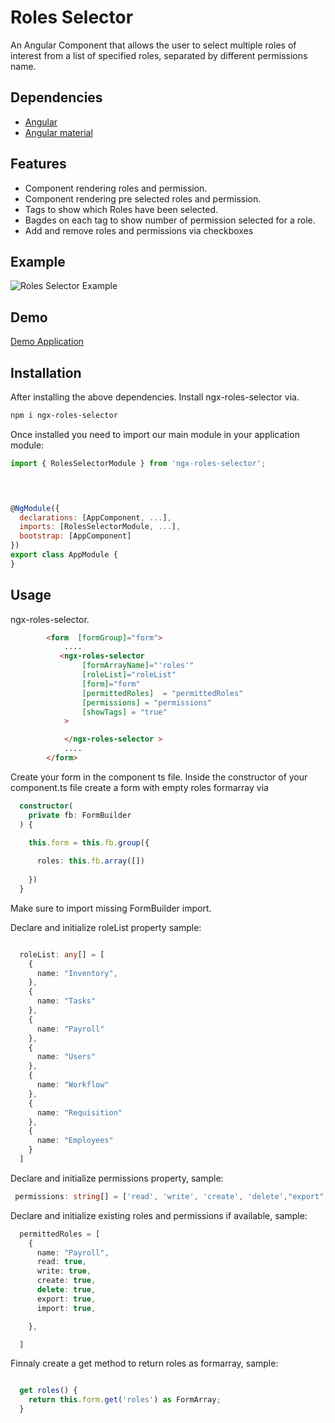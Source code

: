 # Roles Selector

An Angular Component that allows the user to select multiple roles of interest from a list of specified roles, separated by different permissions name.

## Dependencies
*  [Angular](https://angular.io/)
* [Angular material](https://material.angular.io/)


## Features
* Component rendering roles and permission.
* Component rendering pre selected roles and permission.
* Tags to show which Roles have been selected. 
* Bagdes on each tag to show number of permission selected for a role.
* Add and remove roles and permissions via checkboxes

## Example
![Roles Selector Example](https://salimzak.blob.core.windows.net/pictures/Screenshot%20(66).png)

## Demo
 [Demo Application](https://ngx-roles-selector.netlify.app/)

## Installation
After installing the above dependencies. Install ngx-roles-selector via.
```bash 
npm i ngx-roles-selector 

```
Once installed you need to import our main module in your application module:
```javascript 
import { RolesSelectorModule } from 'ngx-roles-selector';


 

@NgModule({
  declarations: [AppComponent, ...],
  imports: [RolesSelectorModule, ...],
  bootstrap: [AppComponent]
})
export class AppModule {
}

```

## Usage
ngx-roles-selector. 
```html 
        <form  [formGroup]="form">
            ....
           <ngx-roles-selector 
                [formArrayName]="'roles'"
                [roleList]="roleList" 
                [form]="form"
                [permittedRoles]  = "permittedRoles"
                [permissions] = "permissions"
                [showTags] = "true"
            >

            </ngx-roles-selector >
            ....
        </form>
```
Create your form in the component ts file. 
Inside the constructor of your component.ts file create a form with empty roles formarray via 
```typescript
  constructor(
    private fb: FormBuilder
  ) {

    this.form = this.fb.group({
    
      roles: this.fb.array([])
      
    })
  }
```
Make sure to import missing FormBuilder import. 

Declare and initialize roleList property sample:
```typescript

  roleList: any[] = [
    {
      name: "Inventory",
    },
    {
      name: "Tasks"
    },
    {
      name: "Payroll"
    },
    {
      name: "Users"
    },
    {
      name: "Workflow"
    },
    {
      name: "Requisition"
    },
    {
      name: "Employees"
    }
  ]
```

Declare and initialize permissions property, sample:
```typescript 
 permissions: string[] = ['read', 'write', 'create', 'delete',"export","import"]
```
Declare and initialize existing roles and permissions if available, sample: 
```typescript 
  permittedRoles = [
    {
      name: "Payroll",
      read: true,
      write: true,
      create: true,
      delete: true,
      export: true, 
      import: true, 

    },

  ]
  ```
Finnaly create a get method to return roles as formarray, sample:
```typescript

  get roles() {
    return this.form.get('roles') as FormArray;
  }

```
